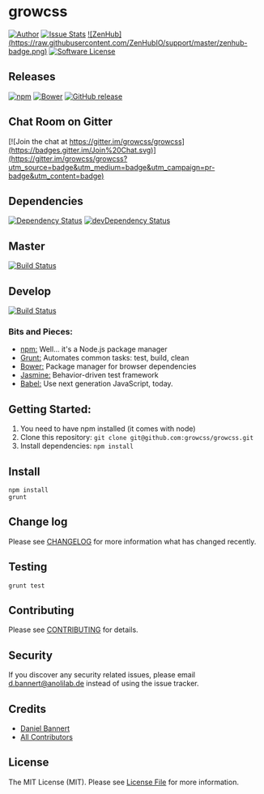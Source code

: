 # growcss

[![Author](http://img.shields.io/badge/author-@anolilab-blue.svg?style=flat-square)](https://twitter.com/anolilab)
[![Issue Stats](http://issuestats.com/github/growcss/growcss/badge/issue?style=flat-square)](http://issuestats.com/github/growcss/growcss)
[![ZenHub] (https://raw.githubusercontent.com/ZenHubIO/support/master/zenhub-badge.png)](https://zenhub.io)
[![Software License](https://img.shields.io/badge/license-MIT-brightgreen.svg?style=flat-square)](LICENSE)

## Releases
[![npm](https://img.shields.io/npm/v/growcss.svg?style=flat-square)](https://www.npmjs.com/package/growcss)
[![Bower](https://img.shields.io/bower/v/growcss.svg?style=flat-square)](https://github.com/growcss/growcss)
[![GitHub release](https://img.shields.io/github/release/growcss/growcss.svg?style=flat-square)](https://github.com/growcss/growcss/releases)

## Chat Room on Gitter
[![Join the chat at https://gitter.im/growcss/growcss](https://badges.gitter.im/Join%20Chat.svg)](https://gitter.im/growcss/growcss?utm_source=badge&utm_medium=badge&utm_campaign=pr-badge&utm_content=badge)

## Dependencies
[![Dependency Status](https://david-dm.org/growcss/growcss.svg?style=flat-square)](https://david-dm.org/growcss/growcss#info=dependencies&view=table)
[![devDependency Status](https://david-dm.org/growcss/growcss/dev-status.svg?style=flat-square)](https://david-dm.org/growcss/growcss#info=devDependencies)

## Master
[![Build Status](https://img.shields.io/travis/growcss/growcss.svg?branch=develop&style=flat-square)](https://travis-ci.org/growcss/growcss)

## Develop
[![Build Status](https://img.shields.io/travis/growcss/growcss.svg?branch=develop&style=flat-square)](https://travis-ci.org/growcss/growcss)

### Bits and Pieces:
* [npm:](https://npmjs.org/) Well... it's a Node.js package manager
* [Grunt:](http://gruntjs.com/) Automates common tasks: test, build, clean
* [Bower:](http://bower.io/) Package manager for browser dependencies
* [Jasmine:](http://pivotal.github.io/jasmine/) Behavior-driven test framework
* [Babel:](https://github.com/babel/babel/) Use next generation JavaScript, today.

## Getting Started:

1. You need to have npm installed (it comes with node)
2. Clone this repository: `git clone git@github.com:growcss/growcss.git`
3. Install dependencies: `npm install`

## Install

~~~
npm install
grunt
~~~

## Change log

Please see [CHANGELOG](CHANGELOG.md) for more information what has changed recently.

## Testing

~~~
grunt test
~~~

## Contributing

Please see [CONTRIBUTING](CONTRIBUTING.md) for details.

## Security

If you discover any security related issues, please email d.bannert@anolilab.de instead of using the issue tracker.

## Credits

- [Daniel Bannert](https://github.com/prisis)
- [All Contributors](../../contributors)

## License

The MIT License (MIT). Please see [License File](LICENSE.md) for more information.
